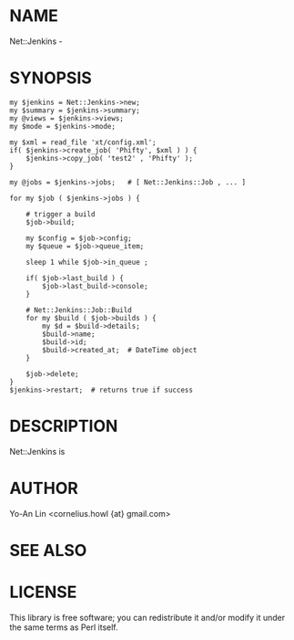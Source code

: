 # NAME

Net::Jenkins -

# SYNOPSIS

    my $jenkins = Net::Jenkins->new;
    my $summary = $jenkins->summary;
    my @views = $jenkins->views;
    my $mode = $jenkins->mode;

    my $xml = read_file 'xt/config.xml'; 
    if( $jenkins->create_job( 'Phifty', $xml ) ) {
        $jenkins->copy_job( 'test2' , 'Phifty' );
    }

    my @jobs = $jenkins->jobs;   # [ Net::Jenkins::Job , ... ]

    for my $job ( $jenkins->jobs ) {

        # trigger a build
        $job->build;

        my $config = $job->config;
        my $queue = $job->queue_item;

        sleep 1 while $job->in_queue ;

        if( $job->last_build ) {
            $job->last_build->console;
        }

        # Net::Jenkins::Job::Build
        for my $build ( $job->builds ) {
            my $d = $build->details;
            $build->name;
            $build->id;
            $build->created_at;  # DateTime object
        }

        $job->delete;
    }
    $jenkins->restart;  # returns true if success





# DESCRIPTION

Net::Jenkins is

# AUTHOR

Yo-An Lin <cornelius.howl {at} gmail.com>

# SEE ALSO

# LICENSE

This library is free software; you can redistribute it and/or modify
it under the same terms as Perl itself.
